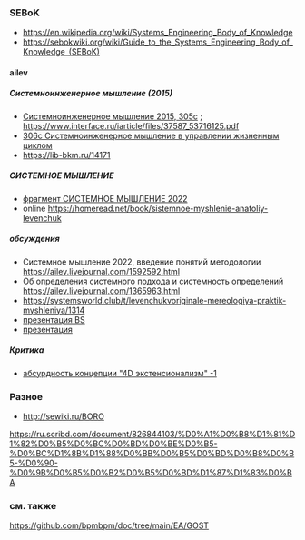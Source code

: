 ### SEBoK
- https://en.wikipedia.org/wiki/Systems_Engineering_Body_of_Knowledge
- https://sebokwiki.org/wiki/Guide_to_the_Systems_Engineering_Body_of_Knowledge_(SEBoK)

#### ailev
##### Системноинженерное мышление (2015)
- [Системноинженерное мышление 2015, 305c](https://techinvestlab.ru/files/systems_engineering_thinking/systems_engineering_thinking_2015.pdf) ; https://www.interface.ru/iarticle/files/37587_53716125.pdf
- [306c Системноинженерное мышление в управлении жизненным циклом](https://portal.tpu.ru/departments/kafedra/vt/Disciplines_VT/Systems_engineering/Tab/%D0%9B%D0%B5%D0%B2%D0%B5%D0%BD%D1%87%D1%83%D0%BA%20-%20%D0%A1%D0%B8%D1%81%D1%82%D0%B5%D0%BC%D0%BD%D0%BE%D0%B8%D0%BD%D0%B6%D0%B5%D0%BD%D0%B5%D1%80%D0%BD%D0%BE%D0%B5.pdf)
- https://lib-bkm.ru/14171
##### СИСТЕМНОЕ МЫШЛЕНИЕ
- [фрагмент СИСТЕМНОЕ МЫШЛЕНИЕ 2022](https://balovstvo.me/static/proj/sys-book/sys-thinking_preview.pdf)
- online https://homeread.net/book/sistemnoe-myshlenie-anatoliy-levenchuk 
##### обсуждения
- Системное мышление 2022, введение понятий методологии https://ailev.livejournal.com/1592592.html
- Об определения системного подхода и системность определений https://ailev.livejournal.com/1365963.html
- https://systemsworld.club/t/levenchukvoriginale-mereologiya-praktik-myshleniya/1314
- [презентация BS](https://www.businessstudio.ru/upload/iblock/bfe/%D0%9B%D0%B5%D0%B2%D0%B5%D0%BD%D1%87%D1%83%D0%BA.pdf)
- [презентация](https://lesswrong.ru/wiki/images/c/cc/Systems_thinking.pdf)
##### Критика
- [абсурдность концепции "4D экстенсионализм" -1](https://deep-econom.livejournal.com/721303.html)
### Разное
- http://sewiki.ru/BORO

https://ru.scribd.com/document/826844103/%D0%A1%D0%B8%D1%81%D1%82%D0%B5%D0%BC%D0%BD%D0%BE%D0%B5-%D0%BC%D1%8B%D1%88%D0%BB%D0%B5%D0%BD%D0%B8%D0%B5-%D0%90-%D0%9B%D0%B5%D0%B2%D0%B5%D0%BD%D1%87%D1%83%D0%BA

### см. также
https://github.com/bpmbpm/doc/tree/main/EA/GOST
